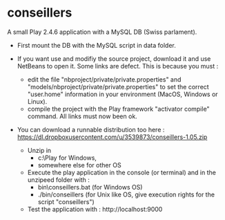 # conseillers
A small Play 2.4.6 application with a MySQL DB (Swiss parlament). 

* First mount the DB with the MySQL script in data folder.
 
* If you want use and modifiy the source project, download it and use NetBeans to open it. Some links are defect. This is because you must :
  * edit the file "nbproject/private/private.properties" and "models/nbproject/private/private.properties" to set the correct "user.home" information in your environment (MacOS, Windows or Linux).
  * compile the project with the Play framework "activator compile" command. All links must now been ok.

* You can download a runnable distribution too here :<br>
  https://dl.dropboxusercontent.com/u/3539873/conseillers-1.05.zip
  * Unzip in 
      * c:\Play for Windows,
      * somewhere else for other OS
  * Execute the play application in the console (or terminal) and in the unzipeed folder with :
      * bin\conseillers.bat (for Windows OS)
      * ./bin/conseillers (for Unix like OS, give execution rights for the script "conseillers")
  * Test the application with :
    http://localhost:9000
